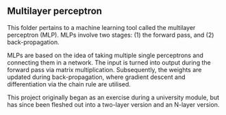 ## Multilayer perceptron

This folder pertains to a machine learning tool called the multilayer perceptron (MLP). MLPs involve two stages: (1) the forward pass, and (2) back-propagation.

MLPs are based on the idea of taking multiple single perceptrons and connecting them in a network. The input is turned into output during the forward pass via matrix multiplication. Subsequently, the weights are updated during back-propagation, where gradient descent and differentiation via the chain rule are utilised.

This project originally began as an exercise during a university module, but has since been fleshed out into a two-layer version and an N-layer version.